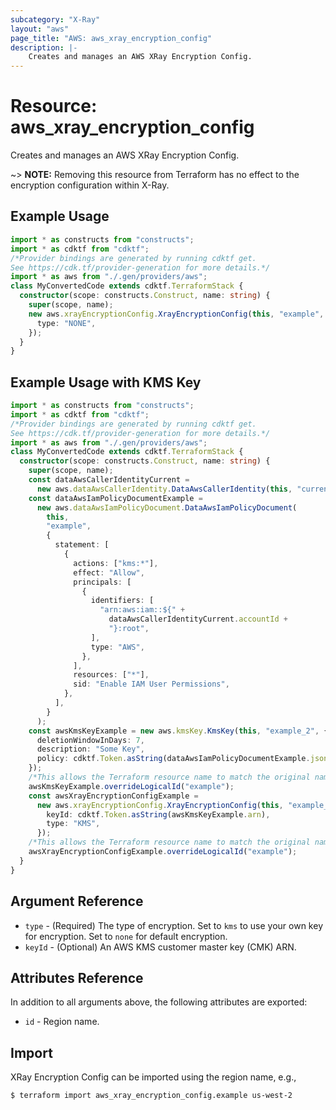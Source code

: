 ```yaml
---
subcategory: "X-Ray"
layout: "aws"
page_title: "AWS: aws_xray_encryption_config"
description: |-
    Creates and manages an AWS XRay Encryption Config.
---
```


# Resource: aws_xray_encryption_config

Creates and manages an AWS XRay Encryption Config.

~> **NOTE:** Removing this resource from Terraform has no effect to the encryption configuration within X-Ray.

## Example Usage

```typescript
import * as constructs from "constructs";
import * as cdktf from "cdktf";
/*Provider bindings are generated by running cdktf get.
See https://cdk.tf/provider-generation for more details.*/
import * as aws from "./.gen/providers/aws";
class MyConvertedCode extends cdktf.TerraformStack {
  constructor(scope: constructs.Construct, name: string) {
    super(scope, name);
    new aws.xrayEncryptionConfig.XrayEncryptionConfig(this, "example", {
      type: "NONE",
    });
  }
}

```

## Example Usage with KMS Key

```typescript
import * as constructs from "constructs";
import * as cdktf from "cdktf";
/*Provider bindings are generated by running cdktf get.
See https://cdk.tf/provider-generation for more details.*/
import * as aws from "./.gen/providers/aws";
class MyConvertedCode extends cdktf.TerraformStack {
  constructor(scope: constructs.Construct, name: string) {
    super(scope, name);
    const dataAwsCallerIdentityCurrent =
      new aws.dataAwsCallerIdentity.DataAwsCallerIdentity(this, "current", {});
    const dataAwsIamPolicyDocumentExample =
      new aws.dataAwsIamPolicyDocument.DataAwsIamPolicyDocument(
        this,
        "example",
        {
          statement: [
            {
              actions: ["kms:*"],
              effect: "Allow",
              principals: [
                {
                  identifiers: [
                    "arn:aws:iam::${" +
                      dataAwsCallerIdentityCurrent.accountId +
                      "}:root",
                  ],
                  type: "AWS",
                },
              ],
              resources: ["*"],
              sid: "Enable IAM User Permissions",
            },
          ],
        }
      );
    const awsKmsKeyExample = new aws.kmsKey.KmsKey(this, "example_2", {
      deletionWindowInDays: 7,
      description: "Some Key",
      policy: cdktf.Token.asString(dataAwsIamPolicyDocumentExample.json),
    });
    /*This allows the Terraform resource name to match the original name. You can remove the call if you don't need them to match.*/
    awsKmsKeyExample.overrideLogicalId("example");
    const awsXrayEncryptionConfigExample =
      new aws.xrayEncryptionConfig.XrayEncryptionConfig(this, "example_3", {
        keyId: cdktf.Token.asString(awsKmsKeyExample.arn),
        type: "KMS",
      });
    /*This allows the Terraform resource name to match the original name. You can remove the call if you don't need them to match.*/
    awsXrayEncryptionConfigExample.overrideLogicalId("example");
  }
}

```

## Argument Reference

* `type` - (Required) The type of encryption. Set to `kms` to use your own key for encryption. Set to `none` for default encryption.
* `keyId` - (Optional) An AWS KMS customer master key (CMK) ARN.

## Attributes Reference

In addition to all arguments above, the following attributes are exported:

* `id` - Region name.

## Import

XRay Encryption Config can be imported using the region name, e.g.,

```
$ terraform import aws_xray_encryption_config.example us-west-2
```

<!-- cache-key: cdktf-0.17.0-pre.15 input-124e73fdecb5ebf1c2c029c2ed6f4f7866bd692f755017649d3a3c537d5e0bb2 -->